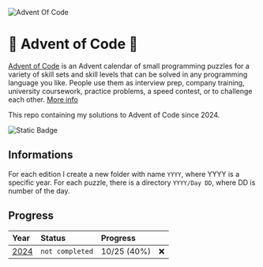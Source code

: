 ![Advent Of Code](https://i.ibb.co/kK3n87Q/adventofcode.jpg)


# 🎄 Advent of Code 🎁
[Advent of Code](https://adventofcode.com/) is an Advent calendar of small programming puzzles for a variety of skill sets and skill levels that can be solved in any programming language you like. 
People use them as interview prep, company training, university coursework, practice problems, a speed contest, or to challenge each other. [More info](https://adventofcode.com/about)

This repo containing my solutions to Advent of Code since 2024.

![Static Badge](https://img.shields.io/badge/python-bleu?style=for-the-badge&logo=python&logoColor=%23FFFFFF&logoSize=auto&color=%233776AB)


## Informations
For each edition I create a new folder with name `YYYY`, where YYYY is a specific year.
For each puzzle, there is a directory `YYYY/Day DD`, where DD is number of the day.


## Progress

| Year         | Status           | Progress    |     |
| :----------- | :--------------- | :---------- | :-- |
| [2024](2024) | `not completed`  | 10/25 (40%) | ❌  |
